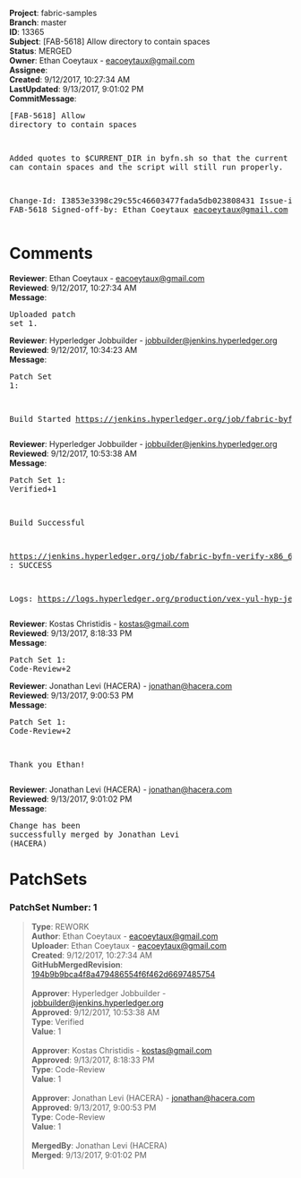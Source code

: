<strong>Project</strong>: fabric-samples<br><strong>Branch</strong>: master<br><strong>ID</strong>: 13365<br><strong>Subject</strong>: [FAB-5618] Allow directory to contain spaces<br><strong>Status</strong>: MERGED<br><strong>Owner</strong>: Ethan Coeytaux - eacoeytaux@gmail.com<br><strong>Assignee</strong>:<br><strong>Created</strong>: 9/12/2017, 10:27:34 AM<br><strong>LastUpdated</strong>: 9/13/2017, 9:01:02 PM<br><strong>CommitMessage</strong>:<br><pre>[FAB-5618] Allow directory to contain spaces

Added quotes to $CURRENT_DIR in byfn.sh so that the current directory
can contain spaces and the script will still run properly.

Change-Id: I3853e3398c29c55c46603477fada5db023808431
Issue-id: FAB-5618
Signed-off-by: Ethan Coeytaux <eacoeytaux@gmail.com>
</pre><h1>Comments</h1><strong>Reviewer</strong>: Ethan Coeytaux - eacoeytaux@gmail.com<br><strong>Reviewed</strong>: 9/12/2017, 10:27:34 AM<br><strong>Message</strong>: <pre>Uploaded patch set 1.</pre><strong>Reviewer</strong>: Hyperledger Jobbuilder - jobbuilder@jenkins.hyperledger.org<br><strong>Reviewed</strong>: 9/12/2017, 10:34:23 AM<br><strong>Message</strong>: <pre>Patch Set 1:

Build Started https://jenkins.hyperledger.org/job/fabric-byfn-verify-x86_64/62/</pre><strong>Reviewer</strong>: Hyperledger Jobbuilder - jobbuilder@jenkins.hyperledger.org<br><strong>Reviewed</strong>: 9/12/2017, 10:53:38 AM<br><strong>Message</strong>: <pre>Patch Set 1: Verified+1

Build Successful 

https://jenkins.hyperledger.org/job/fabric-byfn-verify-x86_64/62/ : SUCCESS

Logs: https://logs.hyperledger.org/production/vex-yul-hyp-jenkins-1/fabric-byfn-verify-x86_64/62</pre><strong>Reviewer</strong>: Kostas Christidis - kostas@gmail.com<br><strong>Reviewed</strong>: 9/13/2017, 8:18:33 PM<br><strong>Message</strong>: <pre>Patch Set 1: Code-Review+2</pre><strong>Reviewer</strong>: Jonathan Levi (HACERA) - jonathan@hacera.com<br><strong>Reviewed</strong>: 9/13/2017, 9:00:53 PM<br><strong>Message</strong>: <pre>Patch Set 1: Code-Review+2

Thank you Ethan!</pre><strong>Reviewer</strong>: Jonathan Levi (HACERA) - jonathan@hacera.com<br><strong>Reviewed</strong>: 9/13/2017, 9:01:02 PM<br><strong>Message</strong>: <pre>Change has been successfully merged by Jonathan Levi (HACERA)</pre><h1>PatchSets</h1><h3>PatchSet Number: 1</h3><blockquote><strong>Type</strong>: REWORK<br><strong>Author</strong>: Ethan Coeytaux - eacoeytaux@gmail.com<br><strong>Uploader</strong>: Ethan Coeytaux - eacoeytaux@gmail.com<br><strong>Created</strong>: 9/12/2017, 10:27:34 AM<br><strong>GitHubMergedRevision</strong>: [194b9b9bca4f8a479486554f6f462d6697485754](https://github.com/hyperledger/fabric-samples/commit/194b9b9bca4f8a479486554f6f462d6697485754)<br><br><strong>Approver</strong>: Hyperledger Jobbuilder - jobbuilder@jenkins.hyperledger.org<br><strong>Approved</strong>: 9/12/2017, 10:53:38 AM<br><strong>Type</strong>: Verified<br><strong>Value</strong>: 1<br><br><strong>Approver</strong>: Kostas Christidis - kostas@gmail.com<br><strong>Approved</strong>: 9/13/2017, 8:18:33 PM<br><strong>Type</strong>: Code-Review<br><strong>Value</strong>: 1<br><br><strong>Approver</strong>: Jonathan Levi (HACERA) - jonathan@hacera.com<br><strong>Approved</strong>: 9/13/2017, 9:00:53 PM<br><strong>Type</strong>: Code-Review<br><strong>Value</strong>: 1<br><br><strong>MergedBy</strong>: Jonathan Levi (HACERA)<br><strong>Merged</strong>: 9/13/2017, 9:01:02 PM<br><br></blockquote>
